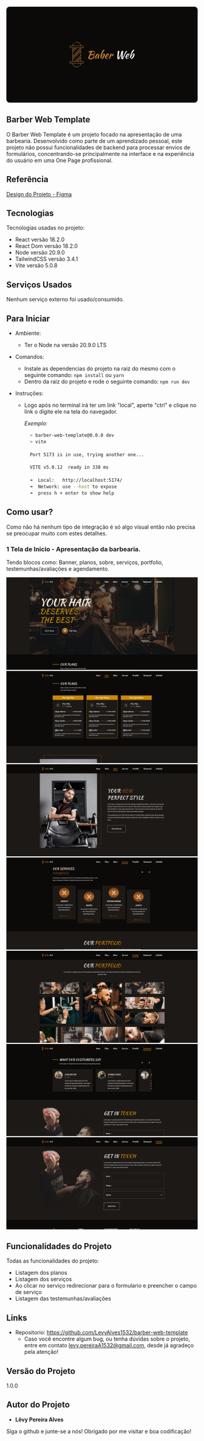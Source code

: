 ![Logo do projeto](https://github.com/LevyAlves1532/barber-web-template/blob/master/src/assets/readme/barber_bg_logo.png)

## Barber Web Template
O Barber Web Template é um projeto focado na apresentação de uma barbearia. Desenvolvido como parte de um aprendizado pessoal, este projeto não possui funcionalidades de backend para processar envios de formulários, concentrando-se principalmente na interface e na experiência do usuário em uma One Page profissional.

## Referência
[Design do Projeto - Figma](https://www.figma.com/file/bQ8oI26ml0jaLbHkUkEhCA/Barber-Web-Design?type=design&node-id=0%3A1&mode=design&t=0necF8FOt6yOu8aw-1)

## Tecnologias

Tecnologias usadas no projeto:

  * React versão 18.2.0
  * React Dom versão 18.2.0
  * Node versão 20.9.0
  * TailwindCSS versão 3.4.1
  * Vite versão 5.0.8

## Serviços Usados

Nenhum serviço externo foi usado/consumido.

## Para Iniciar

  * Ambiente:
    - Ter o Node na versão 20.9.0 LTS
  
  * Comandos:
    - Instale as dependencias do projeto na raiz do mesmo com o seguinte comando: `npm install` ou `yarn`
    - Dentro da raiz do projeto e rode o seguinte comando: `npm run dev`

  * Instruções:
    - Logo após no terminal irá ter um link "local", aperte "ctrl" e clique no link o digite ele na tela do navegador.
      
      *Exemplo:*

      ```bash
        > barber-web-template@0.0.0 dev
        > vite

        Port 5173 is in use, trying another one...

        VITE v5.0.12  ready in 338 ms     

        ➜  Local:   http://localhost:5174/
        ➜  Network: use --host to expose  
        ➜  press h + enter to show help
      ```

## Como usar?

Como não há nenhum tipo de integração é só algo visual então não precisa se preocupar muito com estes detalhes.

### 1 Tela de Inicio - Apresentação da barbearia.

Tendo blocos como: Banner, planos, sobre, serviços, portfolio, testemunhas/avaliações e agendamento.

![Bloco de Banner](https://github.com/LevyAlves1532/barber-web-template/blob/master/src/assets/readme/banner.jpeg)
![Bloco de Planos](https://github.com/LevyAlves1532/barber-web-template/blob/master/src/assets/readme/plans.jpeg)
![Bloco de Sobre](https://github.com/LevyAlves1532/barber-web-template/blob/master/src/assets/readme/about.jpeg)
![Bloco de Serviços](https://github.com/LevyAlves1532/barber-web-template/blob/master/src/assets/readme/services.jpeg)
![Bloco de Portfolio](https://github.com/LevyAlves1532/barber-web-template/blob/master/src/assets/readme/portfolio.jpeg)
![Bloco de Testemunhas/avaliações](https://github.com/LevyAlves1532/barber-web-template/blob/master/src/assets/readme/testimonial.jpeg)
![Bloco de Agendamento](https://github.com/LevyAlves1532/barber-web-template/blob/master/src/assets/readme/contact.jpeg)

## Funcionalidades do Projeto

Todas as funcionalidades do projeto:
  - Listagem dos planos
  - Listagem dos serviços
  - Ao clicar no serviço redirecionar para o formulario e preencher o campo de serviço
  - Listagem das testemunhas/avaliações

## Links

* Repositorio: https://github.com/LevyAlves1532/barber-web-template
  - Caso você encontre algum bug, ou tenha dúvidas sobre o projeto, entre em contato levy.pereiraA1532@gmail.com, desde já agradeço pela atenção!

## Versão do Projeto

1.0.0

## Autor do Projeto

  * **Lêvy Pereira Alves**

Siga o github e junte-se a nós!
Obrigado por me visitar e boa codificação!
